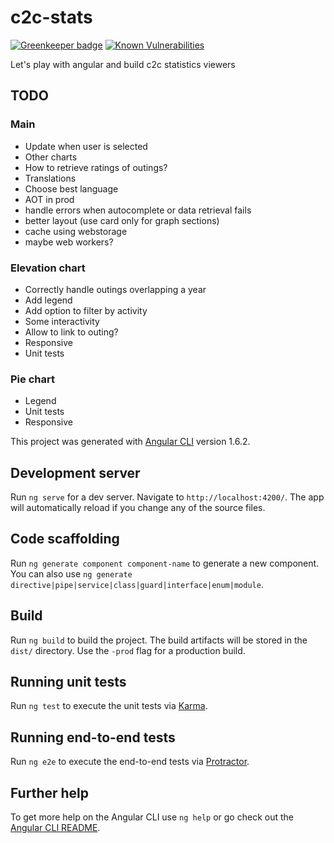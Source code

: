 # c2c-stats

[![Greenkeeper badge](https://badges.greenkeeper.io/brunobesson/c2c-stats.svg)](https://greenkeeper.io/)
[![Known Vulnerabilities](https://snyk.io/test/github/brunobesson/c2c-stats/badge.svg)](https://snyk.io/test/github/brunobesson/c2c-stats)

Let's play with angular and build c2c statistics viewers
## TODO

### Main

* Update when user is selected
* Other charts
* How to retrieve ratings of outings?
* Translations
* Choose best language
* AOT in prod
* handle errors when autocomplete or data retrieval fails
* better layout (use card only for graph sections)
* cache using webstorage
* maybe web workers?

### Elevation chart

* Correctly handle outings overlapping a year
* Add legend
* Add option to filter by activity
* Some interactivity
* Allow to link to outing?
* Responsive
* Unit tests

### Pie chart

* Legend
* Unit tests
* Responsive

This project was generated with [Angular CLI](https://github.com/angular/angular-cli) version 1.6.2.

## Development server

Run `ng serve` for a dev server. Navigate to `http://localhost:4200/`. The app will automatically reload if you change any of the source files.

## Code scaffolding

Run `ng generate component component-name` to generate a new component. You can also use `ng generate directive|pipe|service|class|guard|interface|enum|module`.

## Build

Run `ng build` to build the project. The build artifacts will be stored in the `dist/` directory. Use the `-prod` flag for a production build.

## Running unit tests

Run `ng test` to execute the unit tests via [Karma](https://karma-runner.github.io).

## Running end-to-end tests

Run `ng e2e` to execute the end-to-end tests via [Protractor](http://www.protractortest.org/).

## Further help

To get more help on the Angular CLI use `ng help` or go check out the [Angular CLI README](https://github.com/angular/angular-cli/blob/master/README.md).
